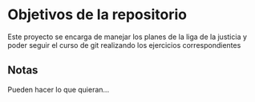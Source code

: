 # Objetivos de la repositorio

Este proyecto se encarga de manejar los planes de la liga de la justicia y poder seguir el curso de git realizando los ejercicios correspondientes


## Notas
Pueden hacer lo que quieran...
